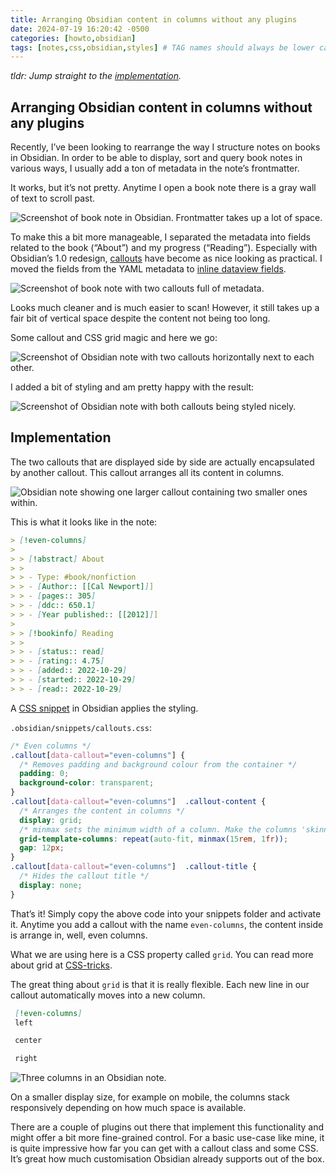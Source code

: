 ```yaml
---
title: Arranging Obsidian content in columns without any plugins
date: 2024-07-19 16:20:42 -0500
categories: [howto,obsidian]
tags: [notes,css,obsidian,styles] # TAG names should always be lower case
---
```


_tldr: Jump straight to the [implementation](https://joschua.io/posts/2022/12/04/obsidian-grid-callouts/#implementation)._

## Arranging Obsidian content in columns without any plugins

Recently, I’ve been looking to rearrange the way I structure notes on books in Obsidian. In order to be able to display, sort and query book notes in various ways, I usually add a ton of metadata in the note’s frontmatter.

It works, but it’s not pretty. Anytime I open a book note there is a gray wall of text to scroll past.

![Screenshot of book note in Obsidian. Frontmatter takes up a lot of space.](https://joschua.io/_astro/1-obsidian-note-metadata.501d124e_Z2bCUpO.webp)

To make this a bit more manageable, I separated the metadata into fields related to the book (“About”) and my progress (“Reading”). Especially with Obsidian’s 1.0 redesign, [callouts](https://help.obsidian.md/How+to/Use+callouts) have become as nice looking as practical. I moved the fields from the YAML metadata to [inline dataview fields](https://blacksmithgu.github.io/obsidian-dataview/data-annotation/#field-types).

![Screenshot of book note with two callouts full of metadata.](https://joschua.io/_astro/2-callouts.7eb85d43_2wX5cc.webp)

Looks much cleaner and is much easier to scan! However, it still takes up a fair bit of vertical space despite the content not being too long.

Some callout and CSS grid magic and here we go:

![Screenshot of Obsidian note with two callouts horizontally next to each other.](https://joschua.io/_astro/3-callout-grid.e0b9047a_Zhtvy8.webp)

I added a bit of styling and am pretty happy with the result:

![Screenshot of Obsidian note with both callouts being styled nicely.](https://joschua.io/_astro/4-callout-styling.55936e8e_1l7vWa.webp)

## Implementation

The two callouts that are displayed side by side are actually encapsulated by another callout. This callout arranges all its content in columns.

![Obsidian note showing one larger callout containing two smaller ones within.](https://joschua.io/_astro/5-even-columns.b06c2b03_Z1rHdJF.webp)

This is what it looks like in the note:

```md
> [!even-columns]
>
> > [!abstract] About
> >
> > - Type: #book/nonfiction
> > - [Author:: [[Cal Newport]]]
> > - [pages:: 305]
> > - [ddc:: 650.1]
> > - [Year published:: [[2012]]]
>
> > [!bookinfo] Reading
> >
> > - [status:: read]
> > - [rating:: 4.75]
> > - [added:: 2022-10-29]
> > - [started:: 2022-10-29]
> > - [read:: 2022-10-29]
```

A [CSS snippet](https://help.obsidian.md/How+to/Add+custom+styles#Use+Themes+and+or+CSS+snippets) in Obsidian applies the styling.

`.obsidian/snippets/callouts.css`:

```css
/* Even columns */
.callout[data-callout="even-columns"] {
  /* Removes padding and background colour from the container */
  padding: 0;
  background-color: transparent;
}
.callout[data-callout="even-columns"]  .callout-content {
  /* Arranges the content in columns */
  display: grid;
  /* minmax sets the minimum width of a column. Make the columns 'skinnier' by setting 15rem to a smaller number */
  grid-template-columns: repeat(auto-fit, minmax(15rem, 1fr));
  gap: 12px;
}
.callout[data-callout="even-columns"]  .callout-title {
  /* Hides the callout title */
  display: none;
}
```

That’s it! Simply copy the above code into your snippets folder and activate it. Anytime you add a callout with the name `even-columns`, the content inside is arrange in, well, even columns.

What we are using here is a CSS property called `grid`. You can read more about grid at [CSS-tricks](https://css-tricks.com/snippets/css/complete-guide-grid/).

The great thing about `grid` is that it is really flexible. Each new line in our callout automatically moves into a new column.

```md
 [!even-columns]
 left

 center

 right
```

![Three columns in an Obsidian note.](https://joschua.io/_astro/6-three.9861c745_ZVkmth.webp)

On a smaller display size, for example on mobile, the columns stack responsively depending on how much space is available.

There are a couple of plugins out there that implement this functionality and might offer a bit more fine-grained control. For a basic use-case like mine, it is quite impressive how far you can get with a callout class and some CSS. It’s great how much customisation Obsidian already supports out of the box.
